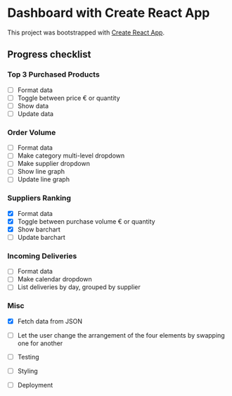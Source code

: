 # Dashboard with Create React App

This project was bootstrapped with [Create React App](https://github.com/facebook/create-react-app).

## Progress checklist

### Top 3 Purchased Products
- [ ] Format data
- [ ] Toggle between price € or quantity
- [ ] Show data
- [ ] Update data

### Order Volume
- [ ] Format data
- [ ] Make category multi-level dropdown
- [ ] Make supplier dropdown
- [ ] Show line graph
- [ ] Update line graph

### Suppliers Ranking
- [x] Format data
- [x] Toggle between purchase volume € or quantity
- [x] Show barchart
- [ ] Update barchart

### Incoming Deliveries
- [ ] Format data
- [ ] Make calendar dropdown
- [ ] List deliveries by day, grouped by supplier

### Misc
- [x] Fetch data from JSON
- [ ] Let the user change the arrangement of the four elements by swapping one for another
- [ ] Testing
- [ ] Styling
- [ ] Deployment

